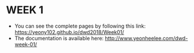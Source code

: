 # WEEK 1
* You can see the complete pages by following this link: https://yeony102.github.io/dwd2018/Week01/
* The documentation is available here: http://www.yeonheelee.com/dwd-week-01/ 